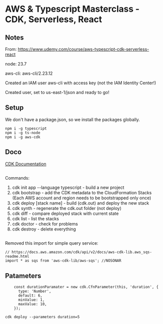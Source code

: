 # AWS & Typescript Masterclass - CDK, Serverless, React

## Notes

From: https://www.udemy.com/course/aws-typescript-cdk-serverless-react

node: 23.7

aws-cli: aws-cli/2.23.12

Created an IAM user aws-cli with access key (not the IAM Identity Center!)

Created user, set to us-east-1/json and ready to go!

## Setup

We don't have a package.json, so we install the packages globally.

```
npm i -g typescript
npm i -g ts-node
npm i -g aws-cdk
```

## Doco

[CDK Documentation](https://docs.aws.amazon.com/cdk/api/v2/docs/aws-construct-library.html)

##

Commands:
1. cdk init app --language typescript - build a new project
1. cdk bootstrap - add the CDK metadata to the CloudFormation Stacks (Each AWS account and region needs to be bootstrapped only once)
1. cdk deploy [stack name] - build (cdk.out) and deploy the new stack
1. cdk synth - regenerate the cdk.out folder (not deploy)
1. cdk diff - compare deployed stack with current state
1. cdk list - list the stacks
1. cdk doctor - check for problems
1. cdk destroy - delete everything

##

Removed this import for simple query service:
```
// https://docs.aws.amazon.com/cdk/api/v2/docs/aws-cdk-lib.aws_sqs-readme.html
import * as sqs from 'aws-cdk-lib/aws-sqs'; //NOSONAR
```

## Patameters

```
    const durationParamater = new cdk.CfnParameter(this, 'duration', {
      type: 'Number',
      default: 6,
      minValue: 1,
      maxValue: 10,
    });
```
```
cdk deploy --parameters duration=5
```